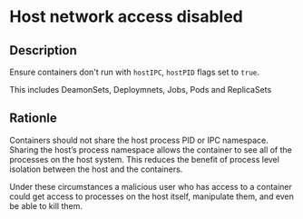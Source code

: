 # Host network access disabled

## Description

Ensure containers don't run with `hostIPC`, `hostPID` flags set to `true`.

This includes DeamonSets, Deploymnets, Jobs, Pods and ReplicaSets

## Rationle

Containers should not share the host process PID or IPC namespace.  Sharing the host’s process namespace allows the container to see all of the processes on the host system. This reduces the benefit of process level isolation between the host and the containers. 

Under these circumstances a malicious user who has access to a container could get access to processes on the host itself, manipulate them, and even be able to kill them.